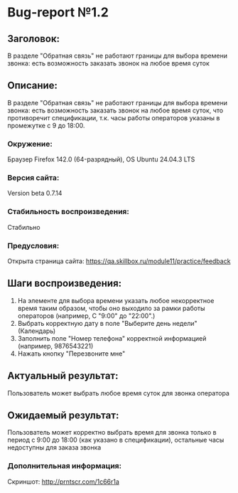 # Bug-report №1.2  

## Заголовок:

В разделе "Обратная связь" не работают границы для выбора времени звонка: есть возможность заказать звонок на любое время суток

## Описание:
 
В разделе "Обратная связь" не работают границы для выбора времени звонка: есть возможность заказать звонок на любое время суток, что противоречит спецификации, т.к. часы работы операторов указаны в промежутке с 9 до 18:00.

### Окружение:

Браузер Firefox 142.0 (64-разрядный), OS Ubuntu 24.04.3 LTS

### Версия сайта:

Version beta 0.7.14

### Стабильность воспроизведения:

Стабильно

### Предусловия:

Открыта страница сайта: https://qa.skillbox.ru/module11/practice/feedback

## Шаги воспроизведения:

1. На элементе для выбора времени указать любое некорректное время таким образом, чтобы оно выходило за рамки работы операторов (например, С "9:00" до "22:00".)
2. Выбрать корректную дату в поле "Выберите день недели" (Календарь)
3. Заполнить поле "Номер телефона" корректной информацией (например, 9876543221)
4. Нажать кнопку "Перезвоните мне"

## Актуальный результат:

Пользователь может выбрать любое время суток для звонка оператора

## Ожидаемый результат:

Пользователь может корректно выбрать время для звонка только в период с 9:00 до 18:00 (как указано в спецификации), остальные часы недоступны для заказа звонка

### Дополнительная информация:

Скриншот: http://prntscr.com/1c66r1a
